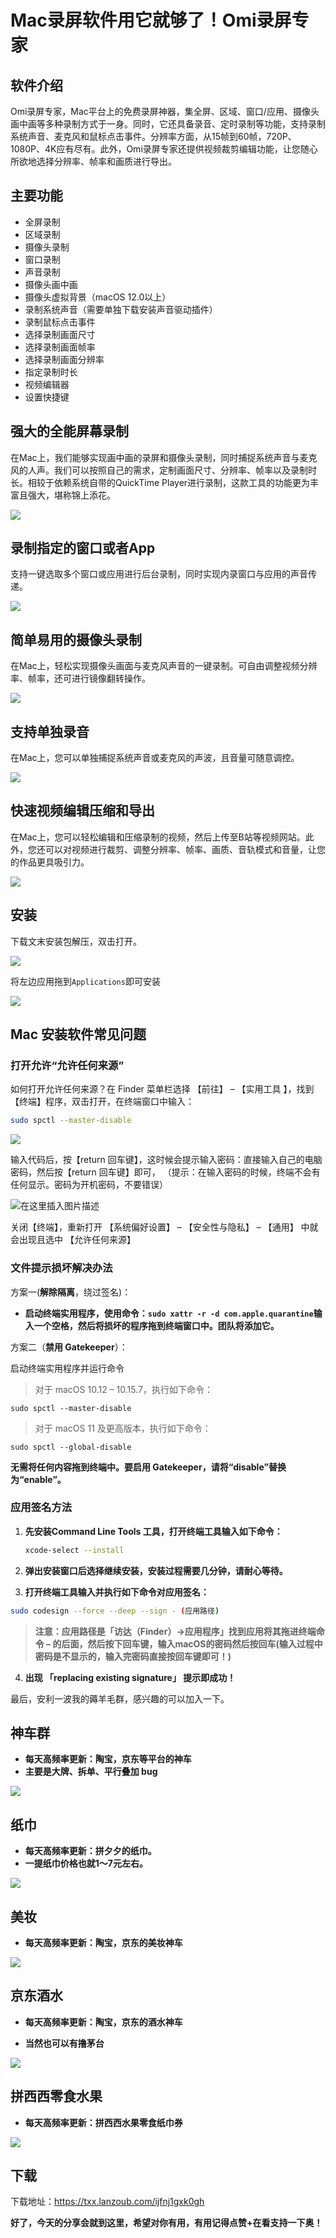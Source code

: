 # Mac录屏软件用它就够了！Omi录屏专家

## 软件介绍

Omi录屏专家，Mac平台上的免费录屏神器，集全屏、区域、窗口/应用、摄像头画中画等多种录制方式于一身。同时，它还具备录音、定时录制等功能，支持录制系统声音、麦克风和鼠标点击事件。分辨率方面，从15帧到60帧，720P、1080P、4K应有尽有。此外，Omi录屏专家还提供视频裁剪编辑功能，让您随心所欲地选择分辨率、帧率和画质进行导出。

## 主要功能

- 全屏录制
- 区域录制
- 摄像头录制
- 窗口录制
- 声音录制
- 摄像头画中画
- 摄像头虚拟背景（macOS 12.0以上）
- 录制系统声音（需要单独下载安装声音驱动插件）
- 录制鼠标点击事件
- 选择录制画面尺寸
- 选择录制画面帧率
- 选择录制画面分辨率
- 指定录制时长
- 视频编辑器
- 设置快捷键

## 强大的全能屏幕录制

在Mac上，我们能够实现画中画的录屏和摄像头录制，同时捕捉系统声音与麦克风的人声。我们可以按照自己的需求，定制画面尺寸、分辨率、帧率以及录制时长。相较于依赖系统自带的QuickTime Player进行录制，这款工具的功能更为丰富且强大，堪称锦上添花。

![](https://billy.taoxiaoxin.club/md/2023/12/656f23ea342f6bb85da13962.png)

## 录制指定的窗口或者App

支持一键选取多个窗口或应用进行后台录制，同时实现内录窗口与应用的声音传递。

![](https://billy.taoxiaoxin.club/md/2023/12/656f2465ee9e63391ef4ef6a.png)

## 简单易用的摄像头录制

在Mac上，轻松实现摄像头画面与麦克风声音的一键录制。可自由调整视频分辨率、帧率，还可进行镜像翻转操作。

![](https://billy.taoxiaoxin.club/md/2023/12/656f24745db6d70f86a263c0.png)

## 支持单独录音

在Mac上，您可以单独捕捉系统声音或麦克风的声波，且音量可随意调控。

![](https://billy.taoxiaoxin.club/md/2023/12/656f2483b0877396229e432f.png)

## 快速视频编辑压缩和导出

在Mac上，您可以轻松编辑和压缩录制的视频，然后上传至B站等视频网站。此外，您还可以对视频进行裁剪、调整分辨率、帧率、画质、音轨模式和音量，让您的作品更具吸引力。

![](https://billy.taoxiaoxin.club/md/2023/12/656f2492cc5d5d26c273b319.png)

## 安装

下载文末安装包解压，双击打开。

![](https://billy.taoxiaoxin.club/md/2023/12/656f2644ea331df72def143c.png)

将左边应用拖到`Applications`即可安装

![](https://billy.taoxiaoxin.club/md/2023/12/656f26c23676848d00d22d3d.png)

## Mac 安装软件常见问题

### 打开允许“允许任何来源”

如何打开允许任何来源？在 Finder 菜单栏选择 【前往】 – 【实用工具 】，找到【终端】程序，双击打开，在终端窗口中输入：

```bash
sudo spctl --master-disable
```

![](https://billy.taoxiaoxin.club/md/2023/12/656f26fdc8eff72996448377.png)

输入代码后，按【return 回车键】，这时候会提示输入密码：直接输入自己的电脑密码，然后按【return 回车键】即可， （提示：在输入密码的时候，终端不会有任何显示。密码为开机密码，不要错误）

![在这里插入图片描述](https://billy.taoxiaoxin.club/md/2023/12/656f26fd08e895f73b5cf54e.png)

关闭【终端】，重新打开 【系统偏好设置】 – 【安全性与隐私】 – 【通用】 中就会出现且选中 【允许任何来源】

### 文件提示损坏解决办法

方案一(**解除隔离**，绕过签名)：

+ **启动终端实用程序，使用命令：`sudo xattr -r -d com.apple.quarantine`输入一个空格，然后将损坏的程序拖到终端窗口中。团队将添加它。**

方案二（**禁用 Gatekeeper**）：

启动终端实用程序并运行命令

> 对于 macOS 10.12 – 10.15.7，执行如下命令：

```
sudo spctl --master-disable
```

> 对于 macOS 11 及更高版本，执行如下命令：

```
sudo spctl --global-disable
```

**无需将任何内容拖到终端中。要启用 Gatekeeper，请将“disable”替换为“enable”。**

### 应用签名方法

1. **先安装Command Line Tools 工具，打开终端工具输入如下命令：**

   ```bash
   xcode-select --install
   ```

2. **弹出安装窗口后选择继续安装，安装过程需要几分钟，请耐心等待。**

3. **打开终端工具输入并执行如下命令对应用签名：**

```bash
sudo codesign --force --deep --sign - (应用路径)
```

> **注意：应用路径是「访达（Finder）->应用程序」找到应用将其拖进终端命令 – 的后面，然后按下回车键，输入macOS的密码然后按回车(输入过程中密码是不显示的，输入完密码直接按回车键即可！)**

4. **出现 「replacing existing signature」 提示即成功！**

最后，安利一波我的薅羊毛群，感兴趣的可以加入一下。

## 神车群

+ **每天高频率更新：陶宝，京东等平台的神车** 
+ **主要是大牌、拆单、平行叠加 bug**

![](https://billy.taoxiaoxin.club/md/2023/12/656f294e4bd3d96a6c1c76a0.png)

## 纸巾

+ **每天高频率更新：拼夕夕的纸巾。**
+ **一提纸巾价格也就1～7元左右。**

![](https://billy.taoxiaoxin.club/md/2023/12/656f2956d341d65d3de0d5e3.png)

## 美妆

+ **每天高频率更新：陶宝，京东的美妆神车**

![](https://billy.taoxiaoxin.club/md/2023/12/656f295f993eed94bffd79f0.png)

## 京东酒水

+ **每天高频率更新：陶宝，京东的酒水神车**

+ **当然也可以有撸茅台**

![](https://billy.taoxiaoxin.club/md/2023/12/656f29acaf8cc1ad9329d894.png)

## 拼西西零食水果

+ **每天高频率更新：拼西西水果零食纸巾券**


![](https://billy.taoxiaoxin.club/md/2023/12/656f29c237a77ea8ca3a68b7.png)

## 下载

下载地址：https://txx.lanzoub.com/ijfnj1gxk0gh

**好了，今天的分享会就到这里，希望对你有用，有用记得点赞+在看支持一下奥！**
